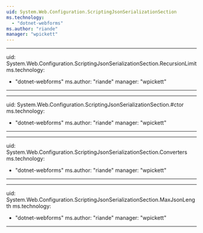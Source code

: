 ```yaml
---
uid: System.Web.Configuration.ScriptingJsonSerializationSection
ms.technology: 
  - "dotnet-webforms"
ms.author: "riande"
manager: "wpickett"
---
```


---
uid: System.Web.Configuration.ScriptingJsonSerializationSection.RecursionLimit
ms.technology: 
  - "dotnet-webforms"
ms.author: "riande"
manager: "wpickett"
---

---
uid: System.Web.Configuration.ScriptingJsonSerializationSection.#ctor
ms.technology: 
  - "dotnet-webforms"
ms.author: "riande"
manager: "wpickett"
---

---
uid: System.Web.Configuration.ScriptingJsonSerializationSection.Converters
ms.technology: 
  - "dotnet-webforms"
ms.author: "riande"
manager: "wpickett"
---

---
uid: System.Web.Configuration.ScriptingJsonSerializationSection.MaxJsonLength
ms.technology: 
  - "dotnet-webforms"
ms.author: "riande"
manager: "wpickett"
---
